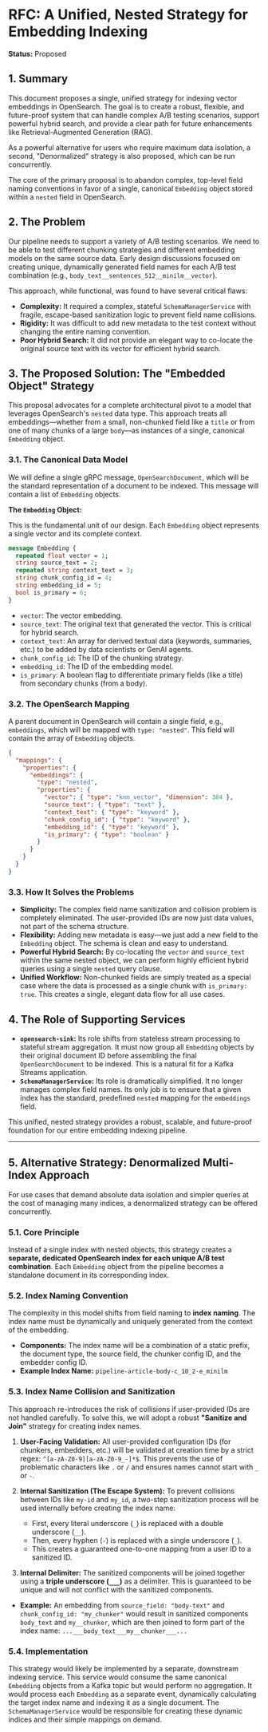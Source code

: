 # RFC: A Unified, Nested Strategy for Embedding Indexing

**Status:** Proposed

## 1. Summary

This document proposes a single, unified strategy for indexing vector embeddings in OpenSearch. The goal is to create a robust, flexible, and future-proof system that can handle complex A/B testing scenarios, support powerful hybrid search, and provide a clear path for future enhancements like Retrieval-Augmented Generation (RAG).

As a powerful alternative for users who require maximum data isolation, a second, "Denormalized" strategy is also proposed, which can be run concurrently.

The core of the primary proposal is to abandon complex, top-level field naming conventions in favor of a single, canonical `Embedding` object stored within a `nested` field in OpenSearch.

## 2. The Problem

Our pipeline needs to support a variety of A/B testing scenarios. We need to be able to test different chunking strategies and different embedding models on the same source data. Early design discussions focused on creating unique, dynamically generated field names for each A/B test combination (e.g., `body_text__sentences_512__minilm__vector`).

This approach, while functional, was found to have several critical flaws:

*   **Complexity:** It required a complex, stateful `SchemaManagerService` with fragile, escape-based sanitization logic to prevent field name collisions.
*   **Rigidity:** It was difficult to add new metadata to the test context without changing the entire naming convention.
*   **Poor Hybrid Search:** It did not provide an elegant way to co-locate the original source text with its vector for efficient hybrid search.

## 3. The Proposed Solution: The "Embedded Object" Strategy

This proposal advocates for a complete architectural pivot to a model that leverages OpenSearch's `nested` data type. This approach treats all embeddings—whether from a small, non-chunked field like a `title` or from one of many chunks of a large `body`—as instances of a single, canonical `Embedding` object.

### 3.1. The Canonical Data Model

We will define a single gRPC message, `OpenSearchDocument`, which will be the standard representation of a document to be indexed. This message will contain a list of `Embedding` objects.

**The `Embedding` Object:**

This is the fundamental unit of our design. Each `Embedding` object represents a single vector and its complete context.

```proto
message Embedding {
  repeated float vector = 1;
  string source_text = 2;
  repeated string context_text = 3;
  string chunk_config_id = 4;
  string embedding_id = 5;
  bool is_primary = 6;
}
```

*   `vector`: The vector embedding.
*   `source_text`: The original text that generated the vector. This is critical for hybrid search.
*   `context_text`: An array for derived textual data (keywords, summaries, etc.) to be added by data scientists or GenAI agents.
*   `chunk_config_id`: The ID of the chunking strategy.
*   `embedding_id`: The ID of the embedding model.
*   `is_primary`: A boolean flag to differentiate primary fields (like a title) from secondary chunks (from a body).

### 3.2. The OpenSearch Mapping

A parent document in OpenSearch will contain a single field, e.g., `embeddings`, which will be mapped with `type: "nested"`. This field will contain the array of `Embedding` objects.

```json
{
  "mappings": {
    "properties": {
      "embeddings": {
        "type": "nested",
        "properties": {
          "vector": { "type": "knn_vector", "dimension": 384 },
          "source_text": { "type": "text" },
          "context_text": { "type": "keyword" },
          "chunk_config_id": { "type": "keyword" },
          "embedding_id": { "type": "keyword" },
          "is_primary": { "type": "boolean" }
        }
      }
    }
  }
}
```

### 3.3. How It Solves the Problems

*   **Simplicity:** The complex field name sanitization and collision problem is completely eliminated. The user-provided IDs are now just data values, not part of the schema structure.
*   **Flexibility:** Adding new metadata is easy—we just add a new field to the `Embedding` object. The schema is clean and easy to understand.
*   **Powerful Hybrid Search:** By co-locating the `vector` and `source_text` within the same nested object, we can perform highly efficient hybrid queries using a single `nested` query clause.
*   **Unified Workflow:** Non-chunked fields are simply treated as a special case where the data is processed as a single chunk with `is_primary: true`. This creates a single, elegant data flow for all use cases.

## 4. The Role of Supporting Services

*   **`opensearch-sink`:** Its role shifts from stateless stream processing to stateful stream aggregation. It must now group all `Embedding` objects by their original document ID before assembling the final `OpenSearchDocument` to be indexed. This is a natural fit for a Kafka Streams application.
*   **`SchemaManagerService`:** Its role is dramatically simplified. It no longer manages complex field names. Its only job is to ensure that a given index has the standard, predefined `nested` mapping for the `embeddings` field.

This unified, nested strategy provides a robust, scalable, and future-proof foundation for our entire embedding indexing pipeline.

---

## 5. Alternative Strategy: Denormalized Multi-Index Approach

For use cases that demand absolute data isolation and simpler queries at the cost of managing many indices, a denormalized strategy can be offered concurrently.

### 5.1. Core Principle

Instead of a single index with nested objects, this strategy creates a **separate, dedicated OpenSearch index for each unique A/B test combination**. Each `Embedding` object from the pipeline becomes a standalone document in its corresponding index.

### 5.2. Index Naming Convention

The complexity in this model shifts from field naming to **index naming**. The index name must be dynamically and uniquely generated from the context of the embedding.

*   **Components:** The index name will be a combination of a static prefix, the document type, the source field, the chunker config ID, and the embedder config ID.
*   **Example Index Name:** `pipeline-article-body-c_10_2-e_minilm`

### 5.3. Index Name Collision and Sanitization

This approach re-introduces the risk of collisions if user-provided IDs are not handled carefully. To solve this, we will adopt a robust **"Sanitize and Join"** strategy for creating index names.

1.  **User-Facing Validation:** All user-provided configuration IDs (for chunkers, embedders, etc.) will be validated at creation time by a strict regex: `^[a-zA-Z0-9][a-zA-Z0-9_-]*$`. This prevents the use of problematic characters like `.` or `/` and ensures names cannot start with `_` or `-`.

2.  **Internal Sanitization (The Escape System):** To prevent collisions between IDs like `my-id` and `my_id`, a two-step sanitization process will be used internally before creating the index name:
    *   First, every literal underscore (`_`) is replaced with a double underscore (`__`).
    *   Then, every hyphen (`-`) is replaced with a single underscore (`_`).
    *   This creates a guaranteed one-to-one mapping from a user ID to a sanitized ID.

3.  **Internal Delimiter:** The sanitized components will be joined together using a **triple underscore (`___`)** as a delimiter. This is guaranteed to be unique and will not conflict with the sanitized components.

*   **Example:** An embedding from `source_field: "body-text"` and `chunk_config_id: "my_chunker"` would result in sanitized components `body_text` and `my__chunker`, which are then joined to form part of the index name: `...___body_text___my__chunker___...`

### 5.4. Implementation

This strategy would likely be implemented by a separate, downstream indexing service. This service would consume the same canonical `Embedding` objects from a Kafka topic but would perform no aggregation. It would process each `Embedding` as a separate event, dynamically calculating the target index name and indexing it as a single document. The `SchemaManagerService` would be responsible for creating these dynamic indices and their simple mappings on demand.